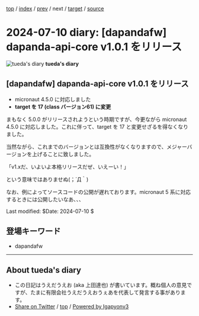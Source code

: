 [top](../index.html) 
 / [index](index.html) 
 / [prev](ig240710.01.html) 
 / next 
 / [target](https://uedaueo.github.io/diary-of-tueda/2024/ig240710.02.html) 
 / [source](https://github.com/uedaueo/diary-of-tueda/blob/master/2024/ig240710.02.src.md) 

2024-07-10 diary: [dapandafw] dapanda-api-core v1.0.1 をリリース
=====================================================================================================
![tueda's diary](https://uedaueo.github.io/diary-of-tueda/images/furoduck.jpg "うえだうえお") **tueda's diary**

## [dapandafw] dapanda-api-core v1.0.1 をリリース

* micronaut 4.5.0 に対応しました
* **target を 17 (class バージョン61) に変更**

まもなく 5.0.0 がリリースされようという時期ですが、今更ながら micronaut 4.5.0 に対応しました。これに伴って、target を 17 と変更せざるを得なくなりました。

当然ながら、これまでのバージョンとは互換性がなくなりますので、メジャーバージョンを上げることに致しました。

「v1.xだ、いよいよ本格リリースだぜ、いえーい！」

という意味ではありませぬ(；´Д｀)

なお、例によってソースコードの公開が遅れております。micronaut 5 系に対応するときには公開したいなあ、、、

Last modified: $Date: 2024-07-10 $

## 登場キーワード

* dapandafw

----------------------------------------------------------------------------------------------------

## About tueda's diary

* この日記はうえだうえお (aka 上田達也) が書いています。概ね個人の意見ですが、たまに有限会社うえだうえおうぇあを代表して発言する事があります。
* [Share on Twitter](https://twitter.com/intent/tweet?hashtags=tueda%2Cuedaueo&text=%5Bdapandafw%5D+dapanda-api-core+v1.0.1+%E3%82%92%E3%83%AA%E3%83%AA%E3%83%BC%E3%82%B9&url=https%3A%2F%2Fuedaueo.github.io%2Fdiary-of-tueda%2F2024%2Fig240710.02.html) / [top](../index.html) / [Powered by Igapyonv3](https://github.com/igapyon/igapyonv3)
